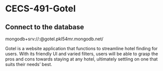 # CECS-491-Gotel

## Connect to the database

mongodb+srv://<username>:<password>@gotel.pkl54mr.mongodb.net/

Gotel is a website application that functions to streamline hotel finding for users. With its friendly UI and varied filters, users will be able to grasp the pros and cons towards staying at any hotel, ultimately settling on one that suits their needs’ best.
